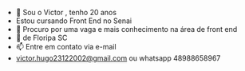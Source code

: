 - 👋 Sou o Victor , tenho 20 anos
-   Estou cursando Front End no Senai 
- 👀 Procuro por uma vaga e mais conhecimento na área de front end
- 🌱 de Floripa SC
- 📫 Entre em contato via e-mail
- victor.hugo23122002@gmail.com ou whatsapp 48988658967

<!---
victorkjkk/victorkjkk is a ✨ special ✨ repository because its `README.md` (this file) appears on your GitHub profile.
You can click the Preview link to take a look at your changes.
--->
